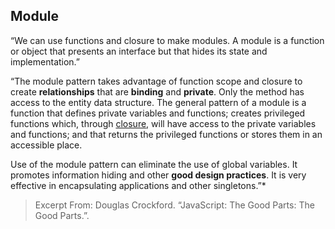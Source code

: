 ## Module

“We can use functions and closure to make modules. A module is a function or object that presents an interface but that hides its state and implementation.”


“The module pattern takes advantage of function scope and closure to create **relationships** that are **binding** and **private**. Only the method has access to the entity data structure.
The general pattern of a module is a function that defines private variables and functions; creates privileged functions which, through [closure](https://github.com/NodeJS42/Basics/tree/master/Closure), will have access to the private variables and functions; and that returns the privileged functions or stores them in an accessible place.

 Use of the module pattern can eliminate the use of global variables. It promotes information hiding and other **good design practices**. It is very effective in encapsulating applications and other singletons.”*

> Excerpt From: Douglas Crockford. “JavaScript: The Good Parts: The Good Parts.”.

